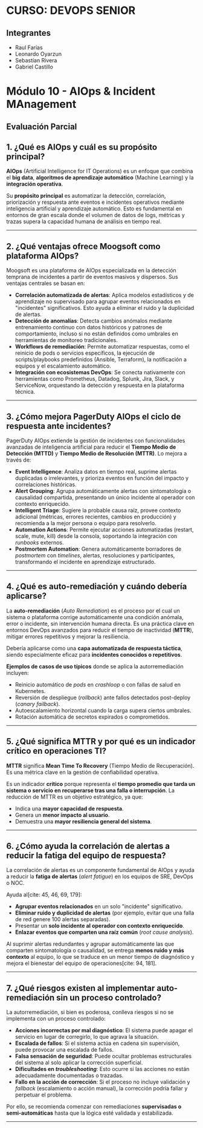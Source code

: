 # CURSO: DEVOPS SENIOR

## Integrantes
* Raul Farías
* Leonardo Oyarzun
* Sebastían Rivera
* Gabriel Castillo

# Módulo 10 - AIOps & Incident MAnagement

## Evaluación Parcial

## 1. ¿Qué es AIOps y cuál es su propósito principal?

**AIOps** (Artificial Intelligence for IT Operations) es un enfoque que combina el **big data**, **algoritmos de aprendizaje automático** (Machine Learning) y la **integración operativa**.

Su **propósito principal** es automatizar la detección, correlación, priorización y respuesta ante eventos e incidentes operativos mediante inteligencia artificial y aprendizaje automático. Esto es fundamental en entornos de gran escala donde el volumen de datos de logs, métricas y trazas supera la capacidad humana de análisis en tiempo real.

---

## 2. ¿Qué ventajas ofrece Moogsoft como plataforma AIOps?

Moogsoft es una plataforma de AIOps especializada en la detección temprana de incidentes a partir de eventos masivos y dispersos. Sus ventajas centrales se basan en:

  * **Correlación automatizada de alertas**: Aplica modelos estadísticos y de aprendizaje no supervisado para agrupar eventos relacionados en "incidentes" significativos. Esto ayuda a eliminar el ruido y la duplicidad de alertas.
  * **Detección de anomalías**: Detecta cambios anómalos mediante entrenamiento continuo con datos históricos y patrones de comportamiento, incluso si no están definidos como umbrales en herramientas de monitoreo tradicionales.
  * **Workflows de remediación**: Permite automatizar respuestas, como el reinicio de pods o servicios específicos, la ejecución de scripts/playbooks predefinidos (Ansible, Terraform), la notificación a equipos y el escalamiento automático.
  * **Integración con ecosistemas DevOps**: Se conecta nativamente con herramientas como Prometheus, Datadog, Splunk, Jira, Slack, y ServiceNow, orquestando la detección y respuesta en la plataforma técnica.

---

## 3. ¿Cómo mejora PagerDuty AIOps el ciclo de respuesta ante incidentes?

PagerDuty AIOps extiende la gestión de incidentes con funcionalidades avanzadas de inteligencia artificial para reducir el **Tiempo Medio de Detección (MTTD)** y **Tiempo Medio de Resolución (MTTR)**. Lo mejora a través de:

  * **Event Intelligence**: Analiza datos en tiempo real, suprime alertas duplicadas o irrelevantes, y prioriza eventos en función del impacto y correlaciones históricas.
  * **Alert Grouping**: Agrupa automáticamente alertas con sintomatología o causalidad compartida, presentando un único incidente al operador con contexto enriquecido.
  * **Intelligent Triage**: Sugiere la probable causa raíz, provee contexto adicional (métricas, errores recientes, cambios en producción) y recomienda a la mejor persona o equipo para resolverlo.
  * **Automation Actions**: Permite ejecutar acciones automatizadas (restart, scale, mute, kill) desde la consola, soportando la integración con *runbooks* externos.
  * **Postmortem Automation**: Genera automáticamente borradores de *postmortem* con *timelines*, alertas, resoluciones y participantes, transformando el incidente en aprendizaje estructurado.

---

## 4. ¿Qué es auto-remediación y cuándo debería aplicarse?

La **auto-remediación** (*Auto Remediation*) es el proceso por el cual un sistema o plataforma corrige automáticamente una condición anómala, error o incidente, sin intervención humana directa. Es una práctica clave en entornos DevOps avanzados para reducir el tiempo de inactividad (**MTTR**), mitigar errores repetitivos y mejorar la resiliencia.

Debería aplicarse como una **capa automatizada de respuesta táctica**, siendo especialmente eficaz para **incidentes conocidos o repetitivos**.

**Ejemplos de casos de uso típicos** donde se aplica la autorremediación incluyen:
  * Reinicio automático de *pods* en *crashloop* o con fallas de salud en Kubernetes.
  * Reversión de despliegue (*rollback*) ante fallos detectados post-deploy (*canary failback*).
  * Autoescalamiento horizontal cuando la carga supera ciertos umbrales.
  * Rotación automática de secretos expirados o comprometidos.

---

## 5. ¿Qué significa MTTR y por qué es un indicador crítico en operaciones TI?

**MTTR** significa **Mean Time To Recovery** (Tiempo Medio de Recuperación). Es una métrica clave en la gestión de confiabilidad operativa.

Es un indicador **crítico** porque representa el **tiempo promedio que tarda un sistema o servicio en recuperarse tras una falla o interrupción**. La reducción de MTTR es un objetivo estratégico, ya que:
  * Indica una **mayor capacidad de respuesta**.
  * Genera un **menor impacto al usuario**.
  * Demuestra una **mayor resiliencia general del sistema**.

---

## 6. ¿Cómo ayuda la correlación de alertas a reducir la fatiga del equipo de respuesta?

La correlación de alertas es un componente fundamental de AIOps y ayuda a reducir la **fatiga de alertas** (*alert fatigue*) en los equipos de SRE, DevOps o NOC.

Ayuda al[cite: 45, 46, 69, 179]:
  * **Agrupar eventos relacionados** en un solo "incidente" significativo.
  * **Eliminar ruido y duplicidad de alertas** (por ejemplo, evitar que una falla de red genere 100 alertas separadas).
  * Presentar un **solo incidente al operador con contexto enriquecido**.
  * **Enlazar eventos que comparten una raíz común** (*root cause analysis*).

Al suprimir alertas redundantes y agrupar automáticamente las que comparten sintomatología o causalidad, se entrega **menos ruido y más contexto** al equipo, lo que se traduce en un menor tiempo de diagnóstico y mejora el bienestar del equipo de operaciones[cite: 94, 181].

---

## 7. ¿Qué riesgos existen al implementar auto-remediación sin un proceso controlado?

La autorremediación, si bien es poderosa, conlleva riesgos si no se implementa con un proceso controlado:

  * **Acciones incorrectas por mal diagnóstico**: El sistema puede apagar el servicio en lugar de corregirlo, lo que agrava la situación.
  * **Escalada de fallos**: Si el sistema actúa en cadena sin supervisión, puede provocar una escalada de fallos.
  * **Falsa sensación de seguridad**: Puede ocultar problemas estructurales del sistema al solo aplicar la corrección superficial.
  * **Dificultades en *troubleshooting***: Esto ocurre si las acciones no están adecuadamente documentadas o trazadas.
  * **Fallo en la acción de corrección**: Si el proceso no incluye validación y *fallback* (escalamiento o acción manual), la corrección podría fallar y perpetuar el problema.

Por ello, se recomienda comenzar con remediaciones **supervisadas o semi-automáticas** hasta que la lógica esté validada y estabilizada.

---
